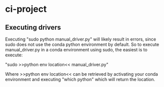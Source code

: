 # ci-project

## Executing drivers
Executing "sudo python manual_driver.py" will likely result in errors, since sudo does not use the conda python environment by default. So to execute manual_driver.py in a conda environment using sudo, the easiest is to execute:

"sudo >>python env location<< manual_driver.py"

Where >>python env location<< can be retrieved by activating your conda environment and executing "which python" which will return the location.
